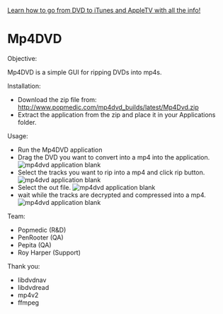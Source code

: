 [Learn how to go from DVD to iTunes and AppleTV with all the info!](http://www.popmedic.com/backupdvdOSX.html)

Mp4DVD
======

Objective:

Mp4DVD is a simple GUI for ripping DVDs into mp4s. 

Installation:

- Download the zip file from: http://www.popmedic.com/mp4dvd_builds/latest/Mp4Dvd.zip
- Extract the application from the zip and place it in your Applications folder.

Usage:

- Run the Mp4DVD application
- Drag the DVD you want to convert into a mp4 into the application. ![mp4dvd application blank](http://www.popmedic.com/mp4dvd/images/mp4dvd-blank.png)
- Select the tracks you want to rip into a mp4 and click rip button. ![mp4dvd application blank](http://www.popmedic.com/mp4dvd/images/mp4dvd-tracks.png)
- Select the out file. ![mp4dvd application blank](http://www.popmedic.com/mp4dvd/images/mp4dvd-output.png)
- wait while the tracks are decrypted and compressed into a mp4. ![mp4dvd application blank](http://www.popmedic.com/mp4dvd/images/mp4dvd-ripping.png)

Team:

- Popmedic (R&D)
- PenRooter (QA)
- Pepita (QA)
- Roy Harper (Support)

Thank you:

- libdvdnav
- libdvdread
- mp4v2
- ffmpeg
